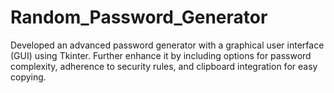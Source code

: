 # Random_Password_Generator
 Developed an advanced password generator with a graphical user interface (GUI) using Tkinter. Further enhance it by including options for password complexity, adherence to security rules, and clipboard integration for easy copying.

